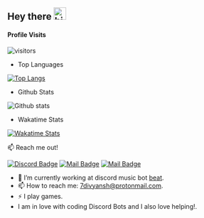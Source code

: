 ## Hey there <img src="https://user-images.githubusercontent.com/1303154/88677602-1635ba80-d120-11ea-84d8-d263ba5fc3c0.gif" width="28px" alt="hi">

#### Profile Visits 

![visitors](https://visitor-badge.glitch.me/badge?page_id=divyanshxd.divyanshxd)

- Top Languages

[![Top Langs](https://github-readme-stats.vercel.app/api/top-langs/?username=divyanshxd&theme=discord_old_blurple)](https://github.com/divyanshxd)

- Github Stats

![Github stats](https://github-readme-stats.vercel.app/api?username=divyanshxd&count_private=true&theme=tokyonight&hide=contribs,prs)

- Wakatime Stats

[![Wakatime Stats](https://github-readme-stats.vercel.app/api/wakatime?username=divyanshxd&theme=discord_old_blurple)](https://github.com/divyanshxd)

 📫 Reach me out!

[![Discord Badge](https://img.shields.io:/discord/808424540177825875)](https://discord.gg/xc9vZcDaK9) [![Mail Badge](https://img.shields.io/badge/-@divyanshv_-e84393?style=flat&labelColor=e84393&logo=instagram&logoColor=white)](https://instagram.com/divyanshv_) [![Mail Badge](https://img.shields.io/badge/-divyansh-c0392b?style=flat&labelColor=c0392b&logo=gmail&logoColor=white)](mailto:7divyansh@protonmail.com)


- 🔭 I’m currently working at discord music bot [beat](https://discord.com/api/oauth2/authorize?client_id=806899130977746963&permissions=8&redirect_uri=https%3A%2F%2Fdiscord.gg%2FA8DMTeAsNc&response_type=code&scope=guilds.join%20bot%20applications.commands).
- 📫 How to reach me: 7divyansh@protonmail.com.
- ⚡ I play games.
-  I am in love with coding Discord Bots and I also love helping!.
